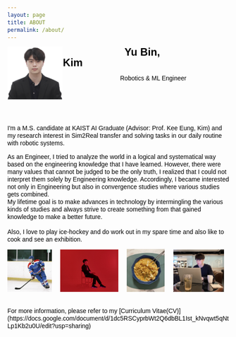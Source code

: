 ```yaml
---
layout: page
title: ABOUT
permalink: /about/
---
```


<img src="/assets/img/photo/yu-bin.png" width="25%" height="25%"
     alt="Markdown Monster icon"
     style="float: left;"/>

<span
style="
font-style: ; 
font-weight: bold; 
font-size: 1.7em;
line-height: 1.0em; 
color: black;
font-family: arial;
margin:90px;
padding:50px;
text-align: center;
">
Yu Bin, Kim
</span>

<span
style="
font-style: ; 
font-size: 1.0em;
line-height: 0.6em; 
color: black;
font-family: arial;
margin:80px;
padding:50px;
text-align: center;
">
Robotics & ML Engineer
<br>
&nbsp; &nbsp; &nbsp; &nbsp; &nbsp; &nbsp; &nbsp; &nbsp; 
&nbsp; &nbsp; &nbsp; &nbsp; &nbsp; &nbsp; &nbsp; &nbsp; 
&nbsp; &nbsp; &nbsp; &nbsp; &nbsp; &nbsp; &nbsp;
</span>

<br><br><br>

<span
style="
font-style: ; 
font-size: 1em;
line-height: 0.4em; 
color: black;
font-family: arial;
margin:0px;
padding:0px;
">
I'm a M.S. candidate at KAIST AI Graduate (Advisor: Prof. Kee Eung, Kim) and my research interest in Sim2Real transfer and solving tasks in our daily routine with robotic systems.  
</span>

<!--
주석 처리
-->

<span
style="
font-style: ; 
font-size: 1em;
line-height: 0.4em; 
color: black;
font-family: arial;
margin:0px;
padding:0px;
">
As an Engineer, I tried to analyze the world in a logical and systematical way based on the engineering knowledge that I have learned.
However, there were many values that cannot be judged to be the only truth, I realized that I could not interpret them solely by Engineering knowledge.
Accordingly, I became interested not only in Engineering but also in convergence studies where various studies gets combined.    
My lifetime goal is to make advances in technology by intermingling the various kinds of studies and always strive to create something from that gained knowledge to make a better future.     
<br>
Also, I love to play ice-hockey and do work out in my spare time and also like to cook and see an exhibition. </span>

<img src="/assets/img/ice-hockey.png" width="20%" height="20%"
     alt="Markdown Monster icon"
     style="float: center;"/> &nbsp; &nbsp;
<img src="/assets/img/exhibition.png" width="26%" height="26%"
     alt="Markdown Monster icon"
     style="float: center;"/> &nbsp; &nbsp; 
<img src="/assets/img/noodle.png" width="17%" height="17%"
     alt="Markdown Monster icon"
     style="float: center;"/> &nbsp; &nbsp;
<img src="/assets/img/cafe.png" width="23%" height="23%"
     alt="Markdown Monster icon"
     style="float: center;"/> 

<br>
<span
style="
font-style: ; 
font-size: 1em;
line-height: 0.4em; 
color: black;
font-family: arial;
margin:0px;
padding:0px;
">
For more information, please refer to my [Curriculum Vitae(CV)](https://docs.google.com/document/d/1dc5RSCyprbWt2Q6dbBL1Ist_kNvqwt5qNtLp1Kb2u0U/edit?usp=sharing)
</span>